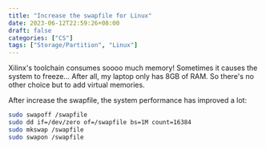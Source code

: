 ```yaml
---
title: "Increase the swapfile for Linux"
date: 2023-06-12T22:59:26+08:00
draft: false
categories: ["CS"]
tags: ["Storage/Partition", "Linux"]
---
```


Xilinx's toolchain consumes soooo much memory! Sometimes it causes the system to freeze... After all, my laptop only has 8GB of RAM. So there's no other choice but to add virtual memories. 

After increase the swapfile, the system performance has improved a lot:

```bash
sudo swapoff /swapfile
sudo dd if=/dev/zero of=/swapfile bs=1M count=16384
sudo mkswap /swapfile
sudo swapon /swapfile
```